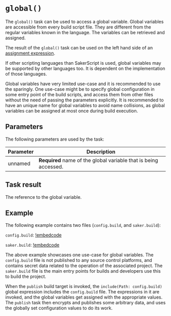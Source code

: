 # `global()`

The `global()` task can be used to access a global variable. Global variables are accessible from every build script file. They are different from the regular variables known in the language. The variables can be retrieved and assigned.

The result of the `global()` task can be used on the left hand side of an [assignment expression](/doc/scripting/langref/operators/assignment/index.md). 

If other scripting languages than SakerScript is used, global variables may be supported by other languages too. It is dependent on the implementation of those languages.

Global variables have very limited use-case and it is recommended to use the sparingly. One use-case might be to specify global configuration in some entry point of the build scripts, and access them from other files without the need of passing the parameters explicitly. It is recommended to have an unique name for global variables to avoid name collisions, as global variables can be assigned at most once during build execution.

## Parameters

The following parameters are used by the task:

| Parameter 	       	| Description   	|
|----------------------	|---------------	|
| unnamed	| **Required** name of the global variable that is being accessed.	|

## Task result

The reference to the global variable.

## Example

The following example contains two files (`config.build`, and `saker.build`):

`config.build`:
[!embedcode](global.build "language: sakerscript, range-marker-start: #config-build-start, range-marker-end: #config-build-end")

`saker.build`:
[!embedcode](global.build "language: sakerscript, range-marker-start: #saker-build-start, range-marker-end: #saker-build-end")

The above example showcases one use-case for global variables. The `config.build` file is not published to any source control platforms, and contains secret data related to the operation of the associated project. The `saker.build` file is the main entry points for builds and developers use this to build the project.

When the `publish` build target is invoked, the `include(Path: config.build)` global expression includes the `config.build` file. The expressions in it are invoked, and the global variables get assigned with the appropriate values. The `publish` task then encrypts and publishes some arbitrary data, and uses the globally set configuration values to do its work.